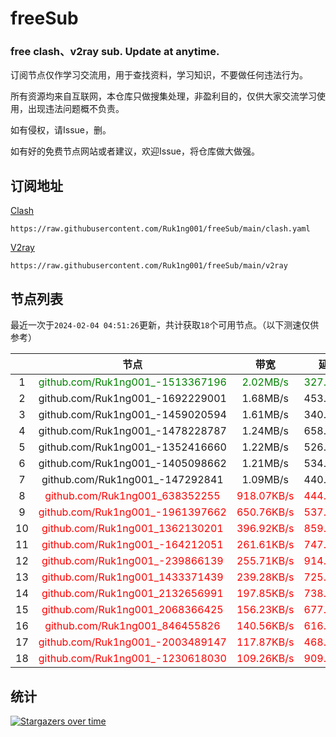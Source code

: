 # freeSub
### free clash、v2ray sub. Update at anytime.

订阅节点仅作学习交流用，用于查找资料，学习知识，不要做任何违法行为。

所有资源均来自互联网，本仓库只做搜集处理，非盈利目的，仅供大家交流学习使用，出现违法问题概不负责。

如有侵权，请Issue，删。

如有好的免费节点网站或者建议，欢迎Issue，将仓库做大做强。

## 订阅地址
[Clash](https://raw.githubusercontent.com/Ruk1ng001/freeSub/main/clash.yaml)
```
https://raw.githubusercontent.com/Ruk1ng001/freeSub/main/clash.yaml
```
[V2ray](https://raw.githubusercontent.com/Ruk1ng001/freeSub/main/v2ray)
```
https://raw.githubusercontent.com/Ruk1ng001/freeSub/main/v2ray
```

## 节点列表

最近一次于`2024-02-04 04:51:26`更新，共计获取`18`个可用节点。（以下测速仅供参考）

|  | 节点 | 带宽 | 延迟 |
|:-:|:--:|:--:|:--:|
 | 1 | <font color=green>github.com/Ruk1ng001_-1513367196</font> | <font color=green>2.02MB/s</font> | <font color=green>327.00ms</font> |
 | 2 | github.com/Ruk1ng001_-1692229001 | 1.68MB/s | 453.00ms |
 | 3 | github.com/Ruk1ng001_-1459020594 | 1.61MB/s | 340.00ms |
 | 4 | github.com/Ruk1ng001_-1478228787 | 1.24MB/s | 658.00ms |
 | 5 | github.com/Ruk1ng001_-1352416660 | 1.22MB/s | 526.00ms |
 | 6 | github.com/Ruk1ng001_-1405098662 | 1.21MB/s | 534.00ms |
 | 7 | github.com/Ruk1ng001_-147292841 | 1.09MB/s | 440.00ms |
 | 8 | <font color=red>github.com/Ruk1ng001_638352255</font> | <font color=red>918.07KB/s</font> | <font color=red>444.00ms</font> |
 | 9 | <font color=red>github.com/Ruk1ng001_-1961397662</font> | <font color=red>650.76KB/s</font> | <font color=red>537.00ms</font> |
 | 10 | <font color=red>github.com/Ruk1ng001_1362130201</font> | <font color=red>396.92KB/s</font> | <font color=red>859.00ms</font> |
 | 11 | <font color=red>github.com/Ruk1ng001_-164212051</font> | <font color=red>261.61KB/s</font> | <font color=red>747.00ms</font> |
 | 12 | <font color=red>github.com/Ruk1ng001_-239866139</font> | <font color=red>255.71KB/s</font> | <font color=red>914.00ms</font> |
 | 13 | <font color=red>github.com/Ruk1ng001_1433371439</font> | <font color=red>239.28KB/s</font> | <font color=red>725.00ms</font> |
 | 14 | <font color=red>github.com/Ruk1ng001_2132656991</font> | <font color=red>197.85KB/s</font> | <font color=red>738.00ms</font> |
 | 15 | <font color=red>github.com/Ruk1ng001_2068366425</font> | <font color=red>156.23KB/s</font> | <font color=red>677.00ms</font> |
 | 16 | <font color=red>github.com/Ruk1ng001_846455826</font> | <font color=red>140.56KB/s</font> | <font color=red>616.00ms</font> |
 | 17 | <font color=red>github.com/Ruk1ng001_-2003489147</font> | <font color=red>117.87KB/s</font> | <font color=red>468.00ms</font> |
 | 18 | <font color=red>github.com/Ruk1ng001_-1230618030</font> | <font color=red>109.26KB/s</font> | <font color=red>909.00ms</font> |


## 统计

[![Stargazers over time](https://starchart.cc/Ruk1ng001/freeSub.svg)](https://starchart.cc/Ruk1ng001/freeSub)